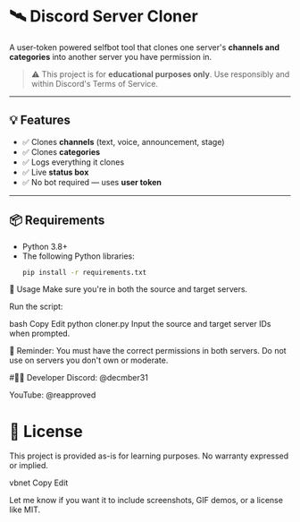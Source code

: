 # 🛰️ Discord Server Cloner

A user-token powered selfbot tool that clones one server's **channels and categories** into another server you have permission in.

> ⚠️ This project is for **educational purposes only**. Use responsibly and within Discord's Terms of Service.

---

## 💡 Features

- ✅ Clones **channels** (text, voice, announcement, stage)
- ✅ Clones **categories**
- ✅ Logs everything it clones
- ✅ Live **status box**
- ✅ No bot required — uses **user token**

---

## 📦 Requirements

- Python 3.8+
- The following Python libraries:
  ```bash
  pip install -r requirements.txt

🚀 Usage
Make sure you're in both the source and target servers.

Run the script:

bash
Copy
Edit
python cloner.py
Input the source and target server IDs when prompted.

🔐 Reminder: You must have the correct permissions in both servers. Do not use on servers you don't own or moderate.

#🧑‍💻 Developer
Discord: @decmber31

YouTube: @reapproved



# 📄 License
This project is provided as-is for learning purposes. No warranty expressed or implied.

vbnet
Copy
Edit

Let me know if you want it to include screenshots, GIF demos, or a license like MIT.
